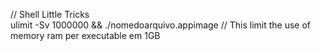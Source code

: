 // Shell Little Tricks  
ulimit -Sv 1000000 && ./nomedoarquivo.appimage // This limit the use of memory ram per executable em 1GB
